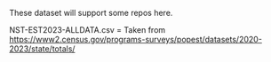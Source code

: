 These dataset will support some repos here.

NST-EST2023-ALLDATA.csv = Taken from https://www2.census.gov/programs-surveys/popest/datasets/2020-2023/state/totals/
